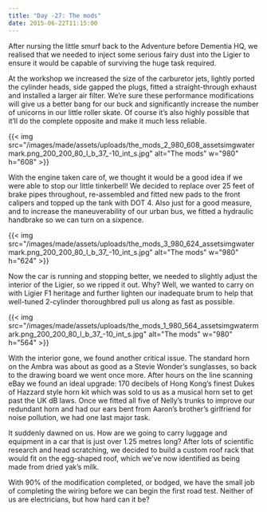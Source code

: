 ```yaml
---
title: "Day -27: The mods"
date: 2015-06-22T11:15:00
---
```


After nursing the little smurf back to the Adventure before Dementia HQ, we realised that we needed to inject some serious fairy dust into the Ligier to ensure it would be capable of surviving the huge task required.

At the workshop we increased the size of the carburetor jets, lightly ported the cylinder heads, side gapped the plugs, fitted a straight-through exhaust and installed a larger air filter. We’re sure these performance modifications will give us a better bang for our buck and significantly increase the number of unicorns in our little roller skate. Of course it’s also highly possible that it’ll do the complete opposite and make it much less reliable.

{{< img src="/images/made/assets/uploads/the_mods_2_980_608_assetsimgwatermark.png_200_200_80_l_b_37_-10_int_s.jpg" alt="The mods" w="980" h="608" >}}

With the engine taken care of, we thought it would be a good idea if we were able to stop our little tinkerbell! We decided to replace over 25 feet of brake pipes throughout, re-assembled and fitted new pads to the front calipers and topped up the tank with DOT 4. Also just for a good measure, and to increase the maneuverability of our urban bus, we fitted a hydraulic handbrake so we can turn on a sixpence.

{{< img src="/images/made/assets/uploads/the_mods_3_980_624_assetsimgwatermark.png_200_200_80_l_b_37_-10_int_s.jpg" alt="The mods" w="980" h="624" >}}

Now the car is running and stopping better, we needed to slightly adjust the interior of the Ligier, so we ripped it out. Why? Well, we wanted to carry on with Ligier F1 heritage and further lighten our inadequate brum to help that well-tuned 2-cylinder thoroughbred pull us along as fast as possible.

{{< img src="/images/made/assets/uploads/the_mods_1_980_564_assetsimgwatermark.png_200_200_80_l_b_37_-10_int_s.jpg" alt="The mods" w="980" h="564" >}}

With the interior gone, we found another critical issue. The standard horn on the Ambra was about as good as a Stevie Wonder’s sunglasses, so back to the drawing board we went once more. After hours on the line scanning eBay we found an ideal upgrade: 170 decibels of Hong Kong’s finest Dukes of Hazzard style horn kit which was sold to us as a musical horn set to get past the UK dB laws. Once we fitted all five of Nelly’s trunks to improve our redundant horn and had our ears bent from Aaron’s brother’s girlfriend for noise pollution, we had one last major task.

It suddenly dawned on us. How are we going to carry luggage and equipment in a car that is just over 1.25 metres long? After lots of scientific research and head scratching, we decided to build a custom roof rack that would fit on the egg-shaped roof, which we’ve now identified as being made from dried yak’s milk.

With 90% of the modification completed, or bodged, we have the small job of completing the wiring before we can begin the first road test. Neither of us are electricians, but how hard can it be?